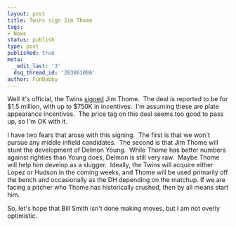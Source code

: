 ```yaml
---
layout: post
title: Twins sign Jim Thome
tags:
- News
status: publish
type: post
published: true
meta:
  _edit_last: '3'
  dsq_thread_id: '283861086'
author: FunBobby
---
```

Well it's official, the Twins <a href="http://www.startribune.com/blogs/Around_the_majors.html?elr=KArksi8cyaiUqCP:iUiD3aPc:_Yyc:aULPQL7PQLanchO7DiUr">signed</a> Jim Thome.  The deal is reported to be for $1.5 million, with up to $750K in incentives.  I'm assuming these are plate appearance incentives.  The price tag on this deal seems too good to pass up, so I'm OK with it.

I have two fears that arose with this signing.  The first is that we won't pursue any middle infield candidates.  The second is that Jim Thome will stunt the development of Delmon Young.  While Thome has better numbers against righties than Young does, Delmon is still very raw.  Maybe Thome will help him develop as a slugger.  Ideally, the Twins will acquire either Lopez or Hudson in the coming weeks, and Thome will be used primarily off the bench and occasionally as the DH depending on the matchup. If we are facing a pitcher who Thome has historically crushed, then by all means start him.

So, let's hope that Bill Smith isn't done making moves, but I am not overly optimistic.

